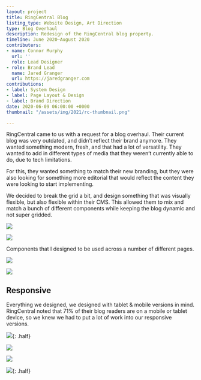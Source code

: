```yaml
---
layout: project
title: RingCentral Blog
listing_type: Website Design, Art Direction
type: Blog Overhaul
description: Redesign of the RingCentral blog property.
timeline: June 2020–August 2020
contributers:
- name: Connor Murphy
  url: ''
  role: Lead Designer
- role: Brand Lead
  name: Jared Granger
  url: https://jaredgranger.com
contributions:
- label: System Design
- label: Page Layout & Design
- label: Brand Direction
date: 2020-06-09 06:00:00 +0000
thumbnail: "/assets/img/2021/rc-thumbnail.png"

---
```

RingCentral came to us with a request for a blog overhaul. Their current blog was very outdated, and didn’t reflect their brand anymore. They wanted something modern, fresh, and that had a lot of versatility. They wanted to add in different types of media that they weren’t currently able to do, due to tech limitations.

For this, they wanted something to match their new branding, but they were also looking for something more editorial that would reflect the content they were looking to start implementing.

We decided to break the grid a bit, and design something that was visually flexible, but also flexible within their CMS. This allowed them to mix and match a bunch of different components while keeping the blog dynamic and not super gridded.

![](/assets/img/2021/2-rc-f.png)

![](/assets/img/2021/1-rc-components.png)

Components that I designed to be used across a number of different pages.

![](/assets/img/2021/3-rc-full.png)

![](/assets/img/2021/4-rc-article.png)

## Responsive

Everything we designed, we designed with tablet & mobile versions in mind. RingCentral noted that 71% of their blog readers are on a mobile or tablet device, so we knew we had to put a lot of work into our responsive versions.

![](/assets/img/2021/5-rc-tablet.png){: .half}

![](/assets/img/2021/6-rc-responsive.png)

![](/assets/img/2021/7-rc-phones.png)

![](/assets/img/2021/8-rc-tablet.png){: .half}